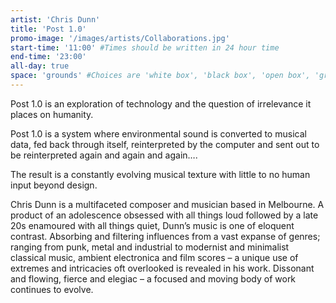 ```yaml
---
artist: 'Chris Dunn'
title: 'Post 1.0'
promo-image: '/images/artists/Collaborations.jpg'
start-time: '11:00' #Times should be written in 24 hour time
end-time: '23:00'
all-day: true
space: 'grounds' #Choices are 'white box', 'black box', 'open box', 'grounds'
---
```

<!-- Description -->
Post 1.0 is an exploration of technology and the question of irrelevance it places on humanity.

Post 1.0 is a system where environmental sound is converted to musical data, fed back through itself, reinterpreted by the computer and sent out to be reinterpreted again and again and again….

The result is a constantly evolving musical texture with little to no human input beyond design.

<!-- Bio -->
Chris Dunn is a multifaceted composer and musician based in Melbourne.
A product of an adolescence obsessed with all things loud followed by a late 20s enamoured with all things quiet, Dunn’s music is one of eloquent contrast.
Absorbing and filtering influences from a vast expanse of genres; ranging from punk, metal and industrial to modernist and minimalist classical music, ambient electronica and film scores – a unique use of extremes and intricacies oft overlooked is revealed in his work.
Dissonant and flowing, fierce and elegiac – a focused and moving body of work continues to evolve.
